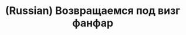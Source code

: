 ---
layout: default
category: mega
lang: en
title: (Russian) Возвращаемся под визг фанфар
slug: guess-whos-back
tags: design emo friends 
postid: 7
translated: no
---